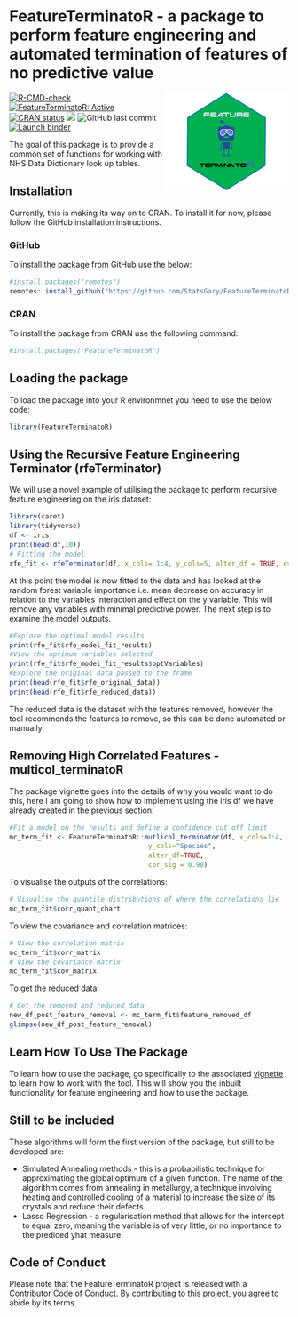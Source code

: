 
# FeatureTerminatoR - a package to perform feature engineering and automated termination of features of no predictive value 

<a href = "https://hutsons-hacks.info/"><img src="man/figures/FeatureTermHex.png" height="175px" width="225px" align="right"/></a>

 <!-- badges: start -->
  [![R-CMD-check](https://github.com/StatsGary/FeatureTerminatoR/workflows/R-CMD-check/badge.svg)](https://github.com/StatsGary/FeatureTerminatoR/actions)
  [![FeatureTerminatoR: Active](https://www.repostatus.org/badges/latest/active.svg)](https://www.repostatus.org/#active)
  [![CRAN status](https://www.r-pkg.org/badges/version/FeatureTerminatoR)](https://CRAN.R-project.org/package=FeatureTerminatoR)
  [![](https://cranlogs.r-pkg.org/badges/FeatureTerminatoR)](https://cran.r-project.org/package=FeatureTerminatoR)
  ![GitHub last commit](https://img.shields.io/github/last-commit/StatsGary/FeatureTerminatoR)
  [![Launch binder](https://mybinder.org/badge_logo.svg)](https://mybinder.org/v2/gh/StatsGary/FeatureTerminatoR/main)
  
  <!-- badges: end -->
  
  
The goal of this package is to provide a common set of functions for working with NHS Data Dictionary look up tables. 

## Installation

Currently, this is making its way on to CRAN. To install it for now, please follow the GitHub installation instructions.

### GitHub

To install the package from GitHub use the below:

``` r
#install.packages("remotes")
remotes::install_github("https://github.com/StatsGary/FeatureTerminatoR")

```

### CRAN

To install the package from CRAN use the following command:

``` r
#install.packages("FeatureTerminatoR")
```

## Loading the package
To load the package into your R environmnet you need to use the below code:
``` r
library(FeatureTerminatoR)
```

## Using the Recursive Feature Engineering Terminator (rfeTerminator)
We will use a novel example of utilising the package to perform recursive feature engineering on the iris dataset:
``` r
library(caret)
library(tidyverse)
df <- iris
print(head(df,10))
# Fitting the model
rfe_fit <- rfeTerminator(df, x_cols= 1:4, y_cols=5, alter_df = TRUE, eval_funcs = rfFuncs)
```
At this point the model is now fitted to the data and has looked at the random forest variable importance i.e. mean decrease on accuracy in relation to the variables interaction and effect on the y variable. This will remove any variables with minimal predictive power. The next step is to examine the model outputs. 
``` r
#Explore the optimal model results
print(rfe_fit$rfe_model_fit_results)
#View the optimum variables selected
print(rfe_fit$rfe_model_fit_results$optVariables)
#Explore the original data passed to the frame
print(head(rfe_fit$rfe_original_data))
print(head(rfe_fit$rfe_reduced_data))
```
The reduced data is the dataset with the features removed, however the tool recommends the features to remove, so this can be done automated or manually. 

## Removing High Correlated Features - multicol_terminatoR

The package vignette goes into the details of why you would want to do this, here I am going to show how to implement using the iris df we have already created in the previous section:
``` r
#Fit a model on the results and define a confidence cut off limit
mc_term_fit <- FeatureTerminatoR::mutlicol_terminator(df, x_cols=1:4,
                                   y_cols="Species",
                                   alter_df=TRUE,
                                   cor_sig = 0.90)
```

To visualise the outputs of the correlations:
``` r
# Visualise the quantile distributions of where the correlations lie
mc_term_fit$corr_quant_chart
```

To view the covariance and correlation matrices:
``` r
# View the correlation matrix
mc_term_fit$corr_matrix
# View the covariance matrix
mc_term_fit$cov_matrix
```
To get the reduced data:
``` r
# Get the removed and reduced data
new_df_post_feature_removal <- mc_term_fit$feature_removed_df
glimpse(new_df_post_feature_removal)
```

## Learn How To Use The Package
To learn how to use the package, go specifically to the associated [vignette](https://rpubs.com/StatsGary/FeatureTerminatoR) to learn how to work with the tool. This will show you the inbuilt functionality for feature engineering and how to use the package. 

## Still to be included

These algorithms will form the first version of the package, but still to be developed are:

* Simulated Annealing methods - this is a probabilistic technique for approximating the global optimum of a given function. The name of the algorithm comes from annealing in metallurgy, a technique involving heating and controlled cooling of a material to increase the size of its crystals and reduce their defects.
* Lasso Regression - a regularisation method that allows for the intercept to equal zero, meaning the variable is of very little, or no importance to the prediced yhat measure. 

## Code of Conduct
  
Please note that the FeatureTerminatoR project is released with a [Contributor Code of Conduct](https://contributor-covenant.org/version/2/0/CODE_OF_CONDUCT.html). By contributing to this project, you agree to abide by its terms.

